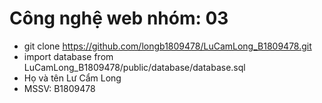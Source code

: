 # Công nghệ web nhóm: 03
- git clone https://github.com/longb1809478/LuCamLong_B1809478.git
- import database from LuCamLong_B1809478/public/database/database.sql
- Họ và tên Lư Cẩm Long
- MSSV: B1809478
